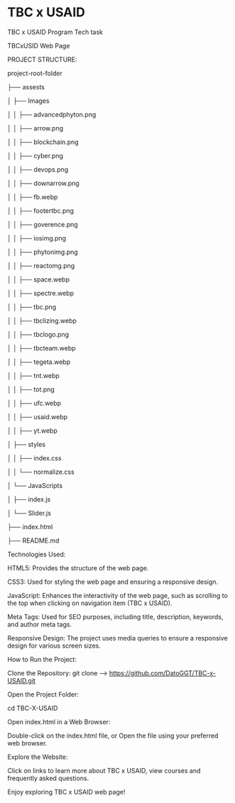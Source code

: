 # TBC x USAID

 TBC x USAID Program Tech task

	
TBCxUSID Web Page


PROJECT STRUCTURE:


project-root-folder

  ├── assests
  
  │   ├── Images
  
  │   │   ├── advancedphyton.png
 
  │   │   ├── arrow.png
  
  │   │   ├── blockchain.png
  
  │   │   ├── cyber.png
  
  │   │   ├── devops.png
  
  │   │   ├── downarrow.png
  
  │   │   ├── fb.webp
  
  │   │   ├── footertbc.png
  
  │   │   ├── goverence.png
  
  │   │   ├── iosimg.png
  
  │   │   ├── phytonimg.png
  
  │   │   ├── reactomg.png
  
  │   │   ├── space.webp
  
  │   │   ├── spectre.webp
  
  │   │   ├── tbc.png
  
  │   │   ├── tbclizing.webp
  
  │   │   ├── tbclogo.png
  
  │   │   ├── tbcteam.webp
  
  │   │   ├── tegeta.webp
  
  │   │   ├── tnt.webp
  
  │   │   ├── tot.png
  
  │   │   ├── ufc.webp
  
  │   │   ├── usaid.webp
  
  │   │   ├── yt.webp
  
 
  
  │   ├── styles
  
  │   │   ├── index.css
  
  │   │   └── normalize.css
  
  │   └── JavaScripts
  
  │       ├── index.js
  
  │       └── Slider.js
  
  ├── index.html
  
  ├── README.md
  
  



Technologies Used:

HTML5: Provides the structure of the web page.

CSS3: Used for styling the web page and ensuring a responsive design.

JavaScript: Enhances the interactivity of the web page, such as scrolling to the 
top when clicking on  navigation item (TBC x USAID).

Meta Tags: Used for SEO purposes, including title, description, keywords, and author meta tags.


Responsive Design: The project uses media queries to ensure a responsive design for various screen sizes.



How to Run the Project:

Clone the Repository:
git clone --> https://github.com/DatoGGT/TBC-x-USAID.git

Open the Project Folder:

cd  TBC-X-USAID


Open index.html in a Web Browser:

Double-click on the index.html file, or
Open the file using your preferred web browser.




Explore the Website:

Click on links to learn more about TBC x USAID, view courses and frequently asked questions.



Enjoy exploring TBC x USAID web page!







